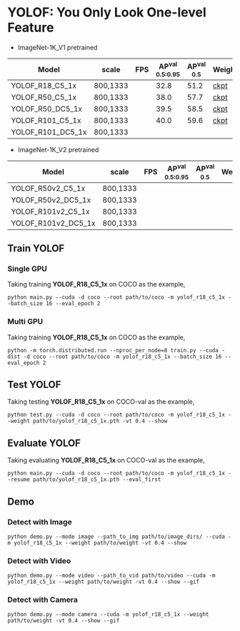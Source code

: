 # YOLOF: You Only Look One-level Feature

- ImageNet-1K_V1 pretrained

| Model             |  scale     |  FPS  | AP<sup>val<br>0.5:0.95 | AP<sup>val<br>0.5 | Weight | Logs  |
| ----------------- | ---------- | ----- | ---------------------- |  ---------------  | ------ | ----- |
| YOLOF_R18_C5_1x   |  800,1333  |       |          32.8          |       51.2        | [ckpt](https://github.com/yjh0410/ODLab/releases/download/detection_weights/yolof_r18_c5_1x_coco.pth) | [log](https://github.com/yjh0410/ODLab/releases/download/detection_weights/YOLOF-R18-C5-1x.txt) |
| YOLOF_R50_C5_1x   |  800,1333  |       |          38.0          |       57.7        | [ckpt](https://github.com/yjh0410/ODLab/releases/download/detection_weights/yolof_r50_c5_1x_coco.pth) | [log](https://github.com/yjh0410/ODLab/releases/download/detection_weights/YOLOF-R50-C5-1x.txt) |
| YOLOF_R50_DC5_1x  |  800,1333  |       |          39.5          |       58.5        | [ckpt](https://github.com/yjh0410/ODLab/releases/download/detection_weights/yolof_r50_dc5_1x_coco.pth) | [log](https://github.com/yjh0410/ODLab/releases/download/detection_weights/YOLOF-R50-DC5-1x.txt) |
| YOLOF_R101_C5_1x  |  800,1333  |       |          40.0          |       59.6        | [ckpt](https://github.com/yjh0410/ODLab/releases/download/detection_weights/yolof_r101_c5_1x_coco.pth) | [log](https://github.com/yjh0410/ODLab/releases/download/detection_weights/YOLOF-R101-C5-1x.txt) |
| YOLOF_R101_DC5_1x |  800,1333  |       |                        |                   |  |  |

- ImageNet-1K_V2 pretrained

| Model               |  scale     |  FPS  | AP<sup>val<br>0.5:0.95 | AP<sup>val<br>0.5 | Weight | Logs  |
| ------------------- | ---------- | ----- | ---------------------- |  ---------------  | ------ | ----- |
| YOLOF_R50v2_C5_1x   |  800,1333  |       |                        |                   |  |  |
| YOLOF_R50v2_DC5_1x  |  800,1333  |       |                        |                   |  |  |
| YOLOF_R101v2_C5_1x  |  800,1333  |       |                        |                   |  |  |
| YOLOF_R101v2_DC5_1x |  800,1333  |       |                        |                   |  |  |

## Train YOLOF
### Single GPU
Taking training **YOLOF_R18_C5_1x** on COCO as the example,
```Shell
python main.py --cuda -d coco --root path/to/coco -m yolof_r18_c5_1x --batch_size 16 --eval_epoch 2
```

### Multi GPU
Taking training **YOLOF_R18_C5_1x** on COCO as the example,
```Shell
python -m torch.distributed.run --nproc_per_node=8 train.py --cuda -dist -d coco --root path/to/coco -m yolof_r18_c5_1x --batch_size 16 --eval_epoch 2 
```

## Test YOLOF
Taking testing **YOLOF_R18_C5_1x** on COCO-val as the example,
```Shell
python test.py --cuda -d coco --root path/to/coco -m yolof_r18_c5_1x --weight path/to/yolof_r18_c5_1x.pth -vt 0.4 --show 
```

## Evaluate YOLOF
Taking evaluating **YOLOF_R18_C5_1x** on COCO-val as the example,
```Shell
python main.py --cuda -d coco --root path/to/coco -m yolof_r18_c5_1x --resume path/to/yolof_r18_c5_1x.pth --eval_first
```

## Demo
### Detect with Image
```Shell
python demo.py --mode image --path_to_img path/to/image_dirs/ --cuda -m yolof_r18_c5_1x --weight path/to/weight -vt 0.4 --show
```

### Detect with Video
```Shell
python demo.py --mode video --path_to_vid path/to/video --cuda -m yolof_r18_c5_1x --weight path/to/weight -vt 0.4 --show --gif
```

### Detect with Camera
```Shell
python demo.py --mode camera --cuda -m yolof_r18_c5_1x --weight path/to/weight -vt 0.4 --show --gif
```